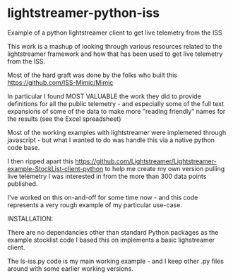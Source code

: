 # lightstreamer-python-iss
 Example of a python lightstreamer client to get live telemetry from the ISS
 
This work is a mashup of looking through various resources related to the lightstreamer framework and how that has been used to get live telemetry from the ISS.  
 
Most of the hard graft was done by the folks who built this https://github.com/ISS-Mimic/Mimic
 
In particular I found MOST VALUABLE the work they did to provide definitions for all the public telemetry - and especially some of the full text expansions of some of the data to make more "reading friendly" names for the results (see the Excel spreadsheet)

Most of the working examples with lightstreamer were implemeted through javascript - but what I wanted to do was handle this via a native python code base.  

I then ripped apart this https://github.com/Lightstreamer/Lightstreamer-example-StockList-client-python to help me create my own version pulling live telemetry I was interested in from the more than 300 data points published.  

I've worked on this on-and-off for some time now - and this code represents a very rough example of my particular use-case. 

INSTALLATION: 

There are no dependancies other than standard Python packages as the example stocklist code I based this on implements a basic lighstreamer client.  

The ls-iss.py code is my main working example - and I keep other .py files around with some earlier working versions.
 
 
